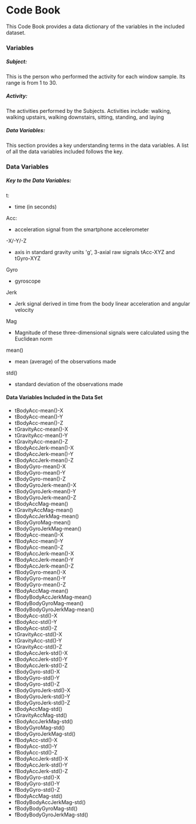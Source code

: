 # Code Book

This Code Book provides a data dictionary of the variables in the included dataset.

### Variables

##### Subject:
This is the person who performed the activity for each window sample.  Its range is from 1 to 30.
##### Activity:
The activities performed by the Subjects.  Activities include: walking, walking upstairs, walking downstairs, sitting, standing, and laying
##### Data Variables:
This section provides a key understanding terms in the data variables.  A list of all the data variables included follows the key.

### Data Variables
##### Key to the Data Variables:
t:
- time (in seconds)

Acc:
- acceleration signal from the smartphone accelerometer

-X/-Y/-Z
- axis in standard gravity units 'g', 3-axial raw signals tAcc-XYZ and tGyro-XYZ

Gyro
- gyroscope

Jerk
- Jerk signal derived in time from the body linear acceleration and angular velocity

Mag
- Magnitude of these three-dimensional signals were calculated using the Euclidean norm

mean()
- mean (average) of the observations made

std()
- standard deviation of the observations made

#### Data Variables Included in the Data Set
- tBodyAcc-mean()-X
- tBodyAcc-mean()-Y
- tBodyAcc-mean()-Z
- tGravityAcc-mean()-X
- tGravityAcc-mean()-Y
- tGravityAcc-mean()-Z
- tBodyAccJerk-mean()-X
- tBodyAccJerk-mean()-Y
- tBodyAccJerk-mean()-Z
- tBodyGyro-mean()-X
- tBodyGyro-mean()-Y
- tBodyGyro-mean()-Z
- tBodyGyroJerk-mean()-X
- tBodyGyroJerk-mean()-Y
- tBodyGyroJerk-mean()-Z
- tBodyAccMag-mean()
- tGravityAccMag-mean()
- tBodyAccJerkMag-mean()
- tBodyGyroMag-mean()
- tBodyGyroJerkMag-mean()
- fBodyAcc-mean()-X
- fBodyAcc-mean()-Y
- fBodyAcc-mean()-Z
- fBodyAccJerk-mean()-X
- fBodyAccJerk-mean()-Y
- fBodyAccJerk-mean()-Z
- fBodyGyro-mean()-X
- fBodyGyro-mean()-Y
- fBodyGyro-mean()-Z
- fBodyAccMag-mean()
- fBodyBodyAccJerkMag-mean()
- fBodyBodyGyroMag-mean()
- fBodyBodyGyroJerkMag-mean()
- tBodyAcc-std()-X
- tBodyAcc-std()-Y
- tBodyAcc-std()-Z
- tGravityAcc-std()-X
- tGravityAcc-std()-Y
- tGravityAcc-std()-Z
- tBodyAccJerk-std()-X
- tBodyAccJerk-std()-Y
- tBodyAccJerk-std()-Z
- tBodyGyro-std()-X
- tBodyGyro-std()-Y
- tBodyGyro-std()-Z
- tBodyGyroJerk-std()-X
- tBodyGyroJerk-std()-Y
- tBodyGyroJerk-std()-Z
- tBodyAccMag-std()
- tGravityAccMag-std()
- tBodyAccJerkMag-std()
- tBodyGyroMag-std()
- tBodyGyroJerkMag-std()
- fBodyAcc-std()-X
- fBodyAcc-std()-Y
- fBodyAcc-std()-Z
- fBodyAccJerk-std()-X
- fBodyAccJerk-std()-Y
- fBodyAccJerk-std()-Z
- fBodyGyro-std()-X
- fBodyGyro-std()-Y
- fBodyGyro-std()-Z
- fBodyAccMag-std()
- fBodyBodyAccJerkMag-std()
- fBodyBodyGyroMag-std()
- fBodyBodyGyroJerkMag-std()

